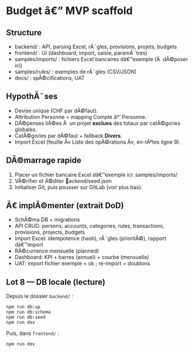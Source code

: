 ﻿# Budget â€” MVP scaffold

## Structure
- backend/ : API, parsing Excel, rÃ¨gles, provisions, projets, budgets
- frontend/ : UI (dashboard, import, saisie, paramÃ¨tres)
- samples/imports/ : fichiers Excel bancaires dâ€™exemple (Ã  dÃ©poser ici)
- samples/rules/ : exemples de rÃ¨gles (CSV/JSON)
- docs/ : spÃ©cifications, UAT

## HypothÃ¨ses
- Devise unique (CHF par dÃ©faut).
- Attribution Personne = mapping Compte â†’ Personne.
- DÃ©penses liÃ©es Ã  un projet **exclues** des totaux par catÃ©gories globales.
- CatÃ©gories par dÃ©faut + fallback **Divers**.
- Import Excel (feuille Â« Liste des opÃ©rations Â», en-tÃªtes ligne 9).

## DÃ©marrage rapide
1) Placer un fichier bancaire Excel dâ€™exemple ici: samples/imports/
2) VÃ©rifier et Ã©diter ackend/seed.json
3) Initialiser Git, puis pousser sur GitLab (voir plus bas).

## Ã€ implÃ©menter (extrait DoD)
- SchÃ©ma DB + migrations
- API CRUD: persons, accounts, categories, rules, transactions, provisions, projects, budgets
- Import Excel: idempotence (hash), rÃ¨gles (prioritÃ©), rapport dâ€™import
- RÃ©currence mensuelle (planned)
- Dashboard: KPI + barres (annuel) + courbe (mensuelle)
- UAT: import fichier exemple = ok ; re-import = doublons

## Lot 8 — DB locale (lecture)

Depuis le dossier `backend/` :

```
npm run db:up
npm run db:schema
npm run db:seed
npm run dev
```

Puis, dans `frontend/` :

```
npm run dev
```
